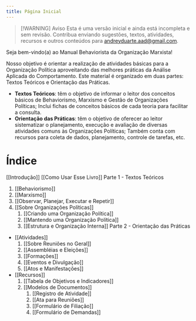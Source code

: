 ```yaml
---
title: Página Inicial
---
```

> [!WARNING] Aviso
> Esta é uma versão inicial e ainda está incompleta e sem revisão. Contribua enviando sugestões, textos, atividades, recursos e outros conteúdos para andreyduarte.aad@gmail.com.

Seja bem-vindo(a) ao Manual Behaviorista da Organização Marxista!

Nosso objetivo é orientar a realização de atividades básicas para a Organização Política aproveitando das melhores práticas da Análise Aplicada do Comportamento. Este material é organizado em duas partes: Textos Teóricos e Orientação das Práticas. 

* **Textos Teóricos**: têm o objetivo de informar o leitor dos conceitos básicos de Behaviorismo, Marxismo e Gestão de Organizações Políticas; Inclui fichas de conceitos básicos de cada teoria para facilitar a consulta.
* **Orientação das Práticas**: têm o objetivo de oferecer ao leitor  sistematizar o planejamento, execução e avaliação de diversas atividades comuns às Organizações Políticas; Também conta com recursos para coleta de dados, planejamento, controle de tarefas, etc.
# Índice
[[Introdução]]
[[Como Usar Esse Livro]]
Parte 1 - Textos Teóricos 
1. [[Behaviorismo]]
2. [[Marxismo]]
3. [[Observar, Planejar, Executar e Repetir]]
4. [[Sobre Organizações Políticas]]
	1. [[Criando uma Organização Política]]
	2. [[Mantendo uma Organização Política]]
	3. [[Estrutura e Organização Interna]]
Parte 2 - Orientação das Práticas 
* [[Atividades]]
	1. [[Sobre Reuniões no Geral]]
	2. [[Assembléias e Eleições]]
	3. [[Formações]]
	4. [[Eventos e Divulgação]]
	5. [[Atos e Manifestações]]
* [[Recursos]]
	1. [[Tabela de Objetivos e Indicadores]]
	2. [[Modelos de Documentos]]
		1. [[Registro de Atividade]]
		2. [[Ata para Reuniões]]
		3. [[Formulário de Filiação]]
		4. [[Formulário de Demandas]]